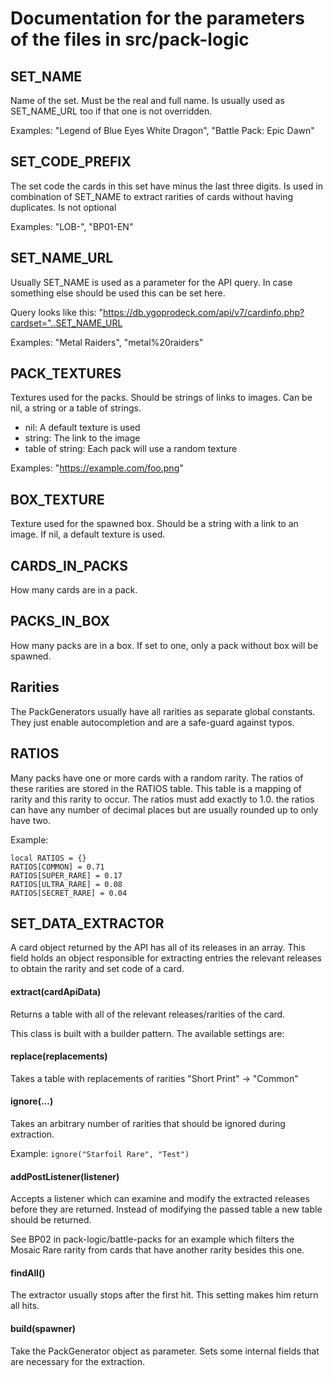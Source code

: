 # Documentation for the parameters of the files in src/pack-logic

## SET_NAME
Name of the set. Must be the real and full name. Is usually used as SET_NAME_URL too if that one is not overridden.

Examples: "Legend of Blue Eyes White Dragon", "Battle Pack: Epic Dawn"

## SET_CODE_PREFIX
The set code the cards in this set have minus the last three digits. Is used in combination of SET_NAME to extract rarities of cards without having duplicates. Is not optional

Examples: "LOB-", "BP01-EN"


## SET_NAME_URL
Usually SET_NAME is used as a parameter for the API query. In case something else should be used this can be set here.

Query looks like this: "https://db.ygoprodeck.com/api/v7/cardinfo.php?cardset="..SET_NAME_URL

Examples: "Metal Raiders", "metal%20raiders"

## PACK_TEXTURES
Textures used for the packs. Should be strings of links to images. Can be nil, a string or a table of strings.

* nil: A default texture is used
* string: The link to the image
* table of string: Each pack will use a random texture

Examples: "https://example.com/foo.png"

## BOX_TEXTURE
Texture used for the spawned box. Should be a string with a link to an image. If nil, a default texture is used.

## CARDS_IN_PACKS
How many cards are in a pack.

## PACKS_IN_BOX
How many packs are in a box. If set to one, only a pack without box will be spawned.

## Rarities
The PackGenerators usually have all rarities as separate global constants. They just enable autocompletion and are a safe-guard against typos.

## RATIOS
Many packs have one or more cards with a random rarity. The ratios of these rarities are stored in the RATIOS table. This table is a mapping of rarity and this rarity to occur. The ratios must add exactly to 1.0. the ratios can have any number of decimal places but are usually rounded up to only have two.

Example:
```
local RATIOS = {}
RATIOS[COMMON] = 0.71
RATIOS[SUPER_RARE] = 0.17
RATIOS[ULTRA_RARE] = 0.08
RATIOS[SECRET_RARE] = 0.04
```

## SET_DATA_EXTRACTOR
A card object returned by the API has all of its releases in an array. This field holds an object responsible for extracting entries the relevant releases to obtain the rarity and set code of a card.

#### extract(cardApiData)
Returns a table with all of the relevant releases/rarities of the card.

This class is built with a builder pattern. The available settings are:

#### replace(replacements)
Takes a table with replacements of rarities "Short Print" -> "Common"

#### ignore(...)
Takes an arbitrary number of rarities that should be ignored during extraction.

Example: `ignore("Starfoil Rare", "Test")`

#### addPostListener(listener)
Accepts a listener which can examine and modify the extracted releases before they are returned. Instead of modifying the passed table a new table should be returned.

See BP02 in pack-logic/battle-packs for an example which filters the Mosaic Rare rarity from cards that have another rarity besides this one.

#### findAll()
The extractor usually stops after the first hit. This setting makes him return all hits.

#### build(spawner)
Take the PackGenerator object as parameter. Sets some internal fields that are necessary for the extraction.

